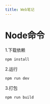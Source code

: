 ```yaml
---
title: Web笔记
---
```


# Node命令

1.下载依赖

```
npm install
```

2.运行

```
npm run dev
```

3.打包

```
npm run build
```

